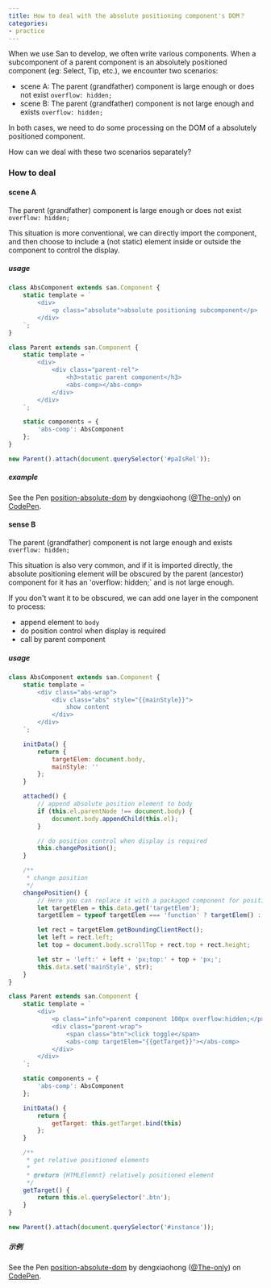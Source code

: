 ```yaml
---
title: How to deal with the absolute positioning component's DOM？
categories:
- practice
---
```


When we use San to develop, we often write various components. When a subcomponent of a parent component is an absolutely positioned component (eg: Select, Tip, etc.), we encounter two scenarios:

- scene A: The parent (grandfather) component is large enough or does not exist `overflow: hidden;`
- scene B: The parent (grandfather) component is not large enough and exists `overflow: hidden;`

In both cases, we need to do some processing on the DOM of a absolutely positioned component.

How can we deal with these two scenarios separately?

### How to deal

#### scene A
The parent (grandfather) component is large enough or does not exist `overflow: hidden;`

This situation is more conventional, we can directly import the component, and then choose to include a (not static) element inside or outside the component to control the display.

##### usage

```javascript
class AbsComponent extends san.Component {
    static template = `
        <div>
            <p class="absolute">absolute positioning subcomponent</p>
        </div>
    `;
}

class Parent extends san.Component {
    static template = `
        <div>
            <div class="parent-rel">
                <h3>static parent component</h3>
                <abs-comp></abs-comp>
            </div>
        </div>
    `;

    static components = {
        'abs-comp': AbsComponent
    };
}

new Parent().attach(document.querySelector('#paIsRel'));
```

##### example
<p
    data-height="365"
    data-theme-id="dark"
    data-slug-hash="EvbQQd"
    data-default-tab="js,result"
    data-user="The-only"
    data-embed-version="2"
    data-pen-title="position-absolute-dom"
    class="codepen">See the Pen
        <a href="https://codepen.io/The-only/pen/EvbQQd">position-absolute-dom</a>
        by dengxiaohong (<a href="https://codepen.io/The-only">@The-only</a>)
        on <a href="https://codepen.io">CodePen</a>.
</p>


#### sense B
The parent (grandfather) component is not large enough and exists `overflow: hidden;`

This situation is also very common, and if it is imported directly, the absolute positioning element will be obscured by the parent (ancestor) component for it has an 'overflow: hidden;` and is not large enough.

If you don't want it to be obscured, we can add one layer in the component to process:

- append element to `body`
- do position control when display is required
- call by parent component

##### usage
```javascript
class AbsComponent extends san.Component {
    static template = `
        <div class="abs-wrap">
            <div class="abs" style="{{mainStyle}}">
                show content
            </div>
        </div>
    `;

    initData() {
        return {
            targetElem: document.body,
            mainStyle: ''
        };
    }

    attached() {
        // append absolute position element to body
        if (this.el.parentNode !== document.body) {
            document.body.appendChild(this.el);
        }

        // do position control when display is required
        this.changePosition();
    }

    /**
     * change position
     */
    changePosition() {
        // Here you can replace it with a packaged component for position control
        let targetElem = this.data.get('targetElem');
        targetElem = typeof targetElem === 'function' ? targetElem() : targetElem;

        let rect = targetElem.getBoundingClientRect();
        let left = rect.left;
        let top = document.body.scrollTop + rect.top + rect.height;

        let str = 'left:' + left + 'px;top:' + top + 'px;';
        this.data.set('mainStyle', str);
    }
}

class Parent extends san.Component {
    static template = `
        <div>
            <p class="info">parent component 100px overflow:hidden;</p>
            <div class="parent-wrap">
                <span class="btn">click toggle</span>
                <abs-comp targetElem="{{getTarget}}"></abs-comp>
            </div>
        </div>
    `;

    static components = {
        'abs-comp': AbsComponent
    };

    initData() {
        return {
            getTarget: this.getTarget.bind(this)
        };
    }

    /**
     * get relative positioned elements
     *
     * @return {HTMLElemnt} relatively positioned element
     */
    getTarget() {
        return this.el.querySelector('.btn');
    }
}

new Parent().attach(document.querySelector('#instance'));
```
##### 示例
<p
    data-height="365"
    data-theme-id="dark"
    data-slug-hash="VzMjNQ"
    data-default-tab="js,result"
    data-user="The-only"
    data-embed-version="2"
    data-pen-title="position-absolute-dom"
    class="codepen">See the Pen
        <a href="https://codepen.io/The-only/pen/VzMjNQ">position-absolute-dom</a>
        by dengxiaohong (<a href="https://codepen.io/The-only">@The-only</a>)
        on <a href="https://codepen.io">CodePen</a>.
</p>
<script async src="https://production-assets.codepen.io/assets/embed/ei.js"></script>
